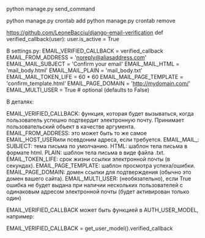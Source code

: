 python manage.py send_command

python manage.py crontab add
python manage.py crontab remove


https://github.com/LeoneBacciu/django-email-verification
def verified_callback(user):
    user.is_active = True

В settings.py:
EMAIL_VERIFIED_CALLBACK = verified_callback
EMAIL_FROM_ADDRESS = 'noreply@aliasaddress.com'
EMAIL_MAIL_SUBJECT = 'Confirm your email'
EMAIL_MAIL_HTML = 'mail_body.html'
EMAIL_MAIL_PLAIN = 'mail_body.txt'
EMAIL_MAIL_TOKEN_LIFE = 60 * 60
EMAIL_MAIL_PAGE_TEMPLATE = 'confirm_template.html'
EMAIL_PAGE_DOMAIN = 'http://mydomain.com/'
EMAIL_MULTI_USER = True  # optional (defaults to False)

В деталях:

EMAIL_VERIFIED_CALLBACK: функция, которая будет вызываться, когда пользователь успешно 
подтвердит электронную почту. Принимает пользовательский объект в качестве аргумента.
EMAIL_FROM_ADDRESS: это может быть то же самое EMAIL_HOST_USERили псевдоним адреса, если 
требуется.
EMAIL_MAIL_:
    SUBJECT: тема письма по умолчанию.
    HTML: шаблон тела письма в формате html.
    PLAIN: шаблон тела письма в виде файла .txt.
EMAIL_TOKEN_LIFE: срок жизни ссылки электронной почты (в секундах).
EMAIL_PAGE_TEMPLATE: шаблон просмотра успеха/ошибки.
EMAIL_PAGE_DOMAIN: домен ссылки для подтверждения (обычно это домен вашего сайта).
EMAIL_MULTI_USER: (необязательно), если True ошибка не будет выдана при наличии нескольких 
пользователей с одинаковым адресом электронной почты (будет активирован только один)


EMAIL_VERIFIED_CALLBACK может быть функцией в AUTH_USER_MODEL, например:

EMAIL_VERIFIED_CALLBACK = get_user_model().verified_callback